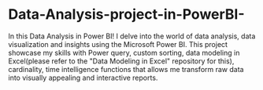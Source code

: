 # Data-Analysis-project-in-PowerBI-
In this Data Analysis in Power BI! I delve into the world of data analysis, data visualization and insights using the Microsoft Power BI. This project showcase my skills with Power query, custom sorting, data modeling in Excel(please refer to the "Data Modeling in Excel" repository for this), cardinality, time intelligence functions that allows me transform raw data into visually appealing and interactive reports.
